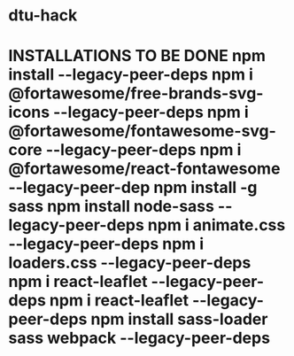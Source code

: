 # dtu-hack
 <h1>INSTALLATIONS TO BE DONE</1h>
 npm install --legacy-peer-deps
 npm i @fortawesome/free-brands-svg-icons --legacy-peer-deps
 npm i @fortawesome/fontawesome-svg-core --legacy-peer-deps
 npm i @fortawesome/react-fontawesome --legacy-peer-dep
 npm install -g sass
 npm install node-sass --legacy-peer-deps
 npm i animate.css --legacy-peer-deps
 npm i loaders.css --legacy-peer-deps
 npm i react-leaflet --legacy-peer-deps
 npm i react-leaflet --legacy-peer-deps
 npm install sass-loader sass webpack --legacy-peer-deps

